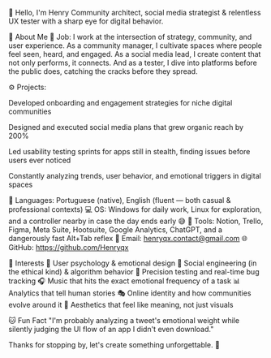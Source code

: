 👋 Hello, I'm Henry
Community architect, social media strategist & relentless UX tester with a sharp eye for digital behavior.

🧠 About Me
💼 Job: I work at the intersection of strategy, community, and user experience. As a community manager, I cultivate spaces where people feel seen, heard, and engaged. As a social media lead, I create content that not only performs, it connects. And as a tester, I dive into platforms before the public does, catching the cracks before they spread.

⚙️ Projects:

Developed onboarding and engagement strategies for niche digital communities

Designed and executed social media plans that grew organic reach by 200%

Led usability testing sprints for apps still in stealth, finding issues before users ever noticed

Constantly analyzing trends, user behavior, and emotional triggers in digital spaces

💬 Languages: Portuguese (native), English (fluent — both casual & professional contexts)
💻 OS: Windows for daily work, Linux for exploration, and a controller nearby in case the day ends early 😅
🔧 Tools: Notion, Trello, Figma, Meta Suite, Hootsuite, Google Analytics, ChatGPT, and a dangerously fast Alt+Tab reflex
📨 Email: henryqx.contact@gmail.com
🌐 GitHub: https://github.com/Henryqx

🎯 Interests
🧪 User psychology & emotional design
📲 Social engineering (in the ethical kind) & algorithm behavior
🎯 Precision testing and real-time bug tracking
🎧 Music that hits the exact emotional frequency of a task
📊 Analytics that tell human stories
🎭 Online identity and how communities evolve around it
🎨 Aesthetics that feel like meaning, not just visuals

🐱 Fun Fact
"I'm probably analyzing a tweet's emotional weight while silently judging the UI flow of an app I didn't even download."

Thanks for stopping by, let's create something unforgettable. 🚀
